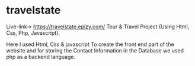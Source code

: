 # travelstate
Live-link-> https://travelstate.epizy.com/
 Tour & Travel Project (Using Html, Css, Php, Javascript).

Here I used Html, Css & javascript To create the front end part of the website and for storing the Contact Information in the Database we used php as a backend language.
